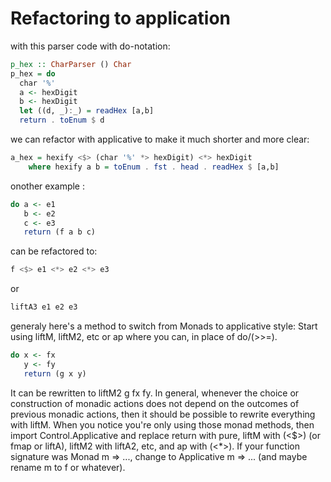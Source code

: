 
# Refactoring to application

with this parser code with do-notation:

```haskell
p_hex :: CharParser () Char
p_hex = do
  char '%'
  a <- hexDigit
  b <- hexDigit
  let ((d, _):_) = readHex [a,b]
  return . toEnum $ d
```
we can refactor with applicative to make it much shorter and more clear:

```haskell
a_hex = hexify <$> (char '%' *> hexDigit) <*> hexDigit
    where hexify a b = toEnum . fst . head . readHex $ [a,b]
```

onother example : 
```haskell
do a <- e1
   b <- e2
   c <- e3
   return (f a b c)
```
can be refactored to: 
```haskell
f <$> e1 <*> e2 <*> e3
```
or 
```haskell
liftA3 e1 e2 e3
```

generaly here's a method to switch from Monads to applicative style:
Start using liftM, liftM2, etc or ap where you can, in place of do/(>>=). 
```haskell
do x <- fx
   y <- fy
   return (g x y)
```
It can be rewritten to liftM2 g fx fy. In general, whenever the choice or construction of monadic 
actions does not depend on the outcomes of previous monadic actions, then it should be possible to rewrite everything with liftM.
When you notice you're only using those monad methods, then import Control.Applicative and replace return with pure, liftM with (<$>)
(or fmap or liftA), liftM2 with liftA2, etc, and ap with (<*>). 
If your function signature was Monad m => ..., change to Applicative m => ... (and maybe rename m to f or whatever).
